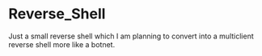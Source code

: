 # Reverse_Shell
Just a small reverse shell which I am planning to convert into a multiclient reverse shell more like a botnet.
